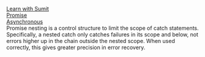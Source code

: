 [Learn with Sumit](https://www.youtube.com/watch?v=IUBd76UQb34)  
[Promise](https://developer.mozilla.org/en-US/docs/Web/JavaScript/Guide/Using_promises)    
[Asynchronous](https://www.w3schools.com/js/js_callback.asp)  
Promise nesting is a control structure to limit the scope of catch statements. Specifically, a nested catch only catches failures in its scope and below, not errors higher up in the chain outside the nested scope. When used correctly, this gives greater precision in error recovery.
